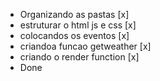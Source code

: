 - Organizando as pastas [x]
- estruturar o html js e css [x]
- colocandos os eventos [x]
- criandoa funcao getweather [x]
- criando o render function [x]
- Done
